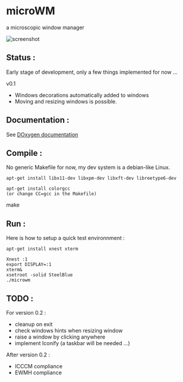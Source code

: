 # microWM
a microscopic window manager

![screenshot](https://raw.github.com/laurent-fr/microwm/master/doc/screenshot.png)

Status :
--------

Early stage of development, only a few things implemented for now ...

v0.1
* Windows decorations automatically added to windows
* Moving and resizing windows is possible.

Documentation :
---------------

See [DOxygen documentation](http://laurent-fr.github.io/microwm/)

Compile :
---------

No generic Makefile for now, my dev system is a debian-like Linux.

	apt-get install libx11-dev libxpm-dev libxft-dev libreetype6-dev

	apt-get install colorgcc
	(or change CC=gcc in the Makefile)

make

Run :
-----

Here is how to setup a quick test environnment :

	apt-get install xnest xterm

	Xnest :1
	export DISPLAY=:1
	xterm&
	xsetroot -solid SteelBlue
	./microwm


TODO :
------

For version 0.2 :

* cleanup on exit
* check windows hints when resizing window
* raise a window by clicking anywhere
* implement Iconify (a taskbar will be needed ...)

After version 0.2 :

* ICCCM compliance
* EWMH compliance

